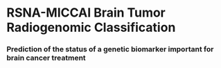 # RSNA-MICCAI Brain Tumor Radiogenomic Classification

### Prediction of the status of a genetic biomarker important for brain cancer treatment